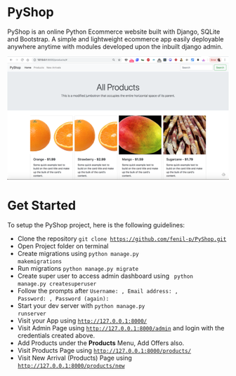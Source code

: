 # PyShop 

PyShop is an online Python Ecommerce website built with Django, SQLite and Bootstrap. A simple and lightweight ecommerce app easily deployable anywhere anytime with modules developed upon the inbuilt django admin.

<p align="center"><img src="/pyshop-app.png"></p>


# Get Started
To setup the PyShop project, here is the following guidelines:
* Clone the repository <code>git clone https://github.com/fenil-p/PyShop.git</code>
* Open Project folder on terminal 
* Create migrations using <code>python manage.py makemigrations</code> 
* Run migrations <code>python manage.py migrate</code>
* Create super user to access admin dashboard using <code> python manage.py createsuperuser</code>
* Follow the prompts after <code>Username: , Email address: , Password: , Password (again): </code>
* Start your dev server with <code>python manage.py runserver</code>
* Visit your App using <code>http://127.0.0.1:8000/</code>
* Visit Admin Page using <code>http://127.0.0.1:8000/admin</code> and login with the credentials created above.
* Add Products under the <b>Products</b> Menu, Add Offers also.
* Visit Products Page using <code>http://127.0.0.1:8000/products/</code>
* Visit New Arrival (Products) Page using <code>http://127.0.0.1:8000/products/new</code>
